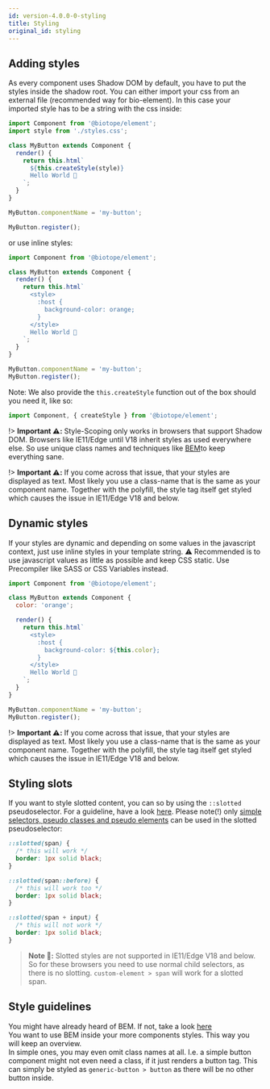 ```yaml
---
id: version-4.0.0-0-styling
title: Styling
original_id: styling
---
```


## Adding styles
As every component uses Shadow DOM by default, you have to put the styles inside the shadow root.
You can either import your css from an external file (recommended way for bio-element). In this case
your imported style has to be a string with the css inside:

```javascript
import Component from '@biotope/element';
import style from './styles.css';

class MyButton extends Component {
  render() {
    return this.html`
      ${this.createStyle(style)}
      Hello World 🐤
    `;
  }
}

MyButton.componentName = 'my-button';

MyButton.register();
```

or use inline styles:

```javascript
import Component from '@biotope/element';

class MyButton extends Component {
  render() {
    return this.html`
      <style>
        :host {
          background-color: orange;
        }
      </style>
      Hello World 🐤
    `;
  }
}

MyButton.componentName = 'my-button';
MyButton.register();
```

Note: We also provide the `this.createStyle` function out of the box should you need it, like so:
```javascript
import Component, { createStyle } from '@biotope/element';
```

!> __Important ⚠️:__ Style-Scoping only works in browsers that support Shadow DOM. Browsers like
IE11/Edge until V18 inherit styles as used everywhere else. So use unique class names and techniques
like [BEM](http://getbem.com)to keep everything sane.

!> __Important ⚠️:__ If you come across that issue, that your styles are displayed as text. Most
likely you use a class-name that is the same as your component name. Together with the polyfill, the
style tag itself get styled which causes the issue in IE11/Edge V18 and below.

## Dynamic styles
If your styles are dynamic and depending on some values in the javascript context, just use inline
styles in your template string. ⚠️ Recommended is to use javascript values as little as possible and
keep CSS static. Use Precompiler like SASS or CSS Variables instead.

```javascript
import Component from '@biotope/element';

class MyButton extends Component {
  color: 'orange';

  render() {
    return this.html`
      <style>
        :host {
          background-color: ${this.color};
        }
      </style>
      Hello World 🐤
    `;
  }
}

MyButton.componentName = 'my-button';
MyButton.register();
```

!> __Important ⚠️:__ If you come across that issue, that your styles are displayed as text. Most
likely you use a class-name that is the same as your component name. Together with the polyfill, the
style tag itself get styled which causes the issue in IE11/Edge V18 and below.

## Styling slots
If you want to style slotted content, you can so by using the `::slotted` pseudoselector. For a
guideline, have a look [here](https://developer.mozilla.org/en-US/docs/Web/CSS/::slotted). Please
note(!) only
[simple selectors, pseudo classes and pseudo elements](https://developer.mozilla.org/en-US/docs/Web/CSS/CSS_Selectors)
can be used in the slotted pseudoselector:

```css
::slotted(span) {
  /* this will work */
  border: 1px solid black;
}

::slotted(span::before) {
  /* this will work too */
  border: 1px solid black;
}

::slotted(span + input) {
  /* this will not work */
  border: 1px solid black;
}
```

> __Note 📝:__ Slotted styles are not supported in IE11/Edge V18 and below. So for these browsers
you need to use normal child selectors, as there is no slotting. `custom-element > span` will work
for a slotted span.

## Style guidelines
You might have already heard of BEM. If not, take a look [here](http://getbem.com/introduction/)  
You want to use BEM inside your more components styles. This way you will keep an overview.  
In simple ones, you may even omit class names at all. I.e. a simple button component might not even
need a class, if it just renders a button tag. This can simply be styled as
`generic-button > button` as there will be no other button inside.
